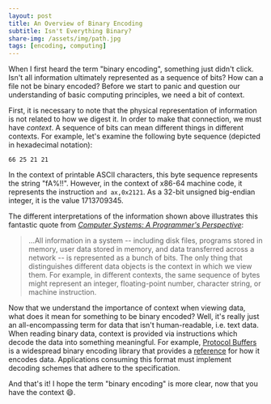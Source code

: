 ```yaml
---
layout: post
title: An Overview of Binary Encoding
subtitle: Isn't Everything Binary?
share-img: /assets/img/path.jpg
tags: [encoding, computing]
---
```


When I first heard the term "binary encoding", something just didn't click. Isn't all information ultimately represented as a sequence of bits? How can a file not be binary encoded? Before we start to panic and question our understanding of basic computing principles, we need a bit of context.

First, it is necessary to note that the physical representation of information is not related to how we digest it. In order to make that connection, we must have _context_. A sequence of bits can mean different things in different contexts. For example, let's examine the following byte sequence (depicted in hexadecimal notation):

```
66 25 21 21
```

In the context of printable ASCII characters, this byte sequence represents the string "fA%!!". However, in the context of x86-64 machine code, it represents the instruction `and ax,0x2121`. As a 32-bit unsigned big-endian integer, it is the value 1713709345.

The different interpretations of the information shown above illustrates this fantastic quote from [_Computer Systems: A Programmer's Perspective_](https://csapp.cs.cmu.edu/):

> ...All information in a system -- including disk files, programs stored in memory, user data stored in memory, and data transferred across a network -- is represented as a bunch of bits. The only thing that distinguishes different data objects is the context in which we view them. For example, in different contexts, the same sequence of bytes might represent an integer, floating-point number, character string, or machine instruction.

Now that we understand the importance of context when viewing data, what does it mean for something to be binary encoded? Well, it's really just an all-encompassing term for data that isn't human-readable, i.e. text data. When reading binary data, context is provided via instructions which decode the data into something meaningful. For example, [Protocol Buffers](https://protobuf.dev/overview/) is a widespread binary encoding library that provides a [reference](https://protobuf.dev/programming-guides/encoding/) for how it encodes data. Applications consuming this format must implement decoding schemes that adhere to the specification.

And that's it! I hope the term "binary encoding" is more clear, now that you have the context 😄.
